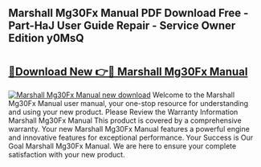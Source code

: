 ## Marshall Mg30Fx Manual PDF Download Free - Part-HaJ User Guide Repair - Service Owner Edition y0MsQ

# <h2><a href="http://cf16219.oget.top/?id=Marshall+Mg30Fx+Manual">🔗Download New 👉🔴 Marshall Mg30Fx Manual</a></h2>

[![Marshall Mg30Fx Manual new download](https://i.imgur.com/5g1atiW.png)](http://cf16219.oget.top/?id=Marshall+Mg30Fx+Manual)
Welcome to the Marshall Mg30Fx Manual user manual, your one-stop resource for understanding and using your new product. Please Review the Warranty Information Marshall Mg30Fx Manual This product is covered by a comprehensive warranty. Your new Marshall Mg30Fx Manual features a powerful engine and innovative features for exceptional performance. Your Success is Our Goal Marshall Mg30Fx Manual. We are here to ensure your complete satisfaction with your new product.

